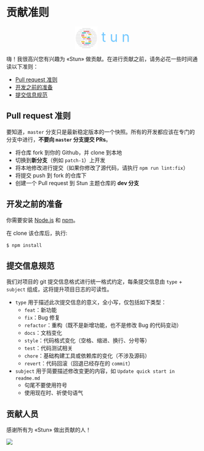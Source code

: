 # 贡献准则 <!-- omit in toc -->

<div align="center" style="color: #73c8ff;font-size: 36px;"><a title="Go to homepage" href="https://github.com/liuyib/hexo-theme-stun"><img align="center" width="60" height="60" src="https://raw.githubusercontent.com/liuyib/hexo-theme-stun/master/source/images/icons/stun-logo.svg?sanitize=true"></a> t u n</div>

嗨！我很高兴您有兴趣为 «Stun» 做贡献。在进行贡献之前，请务必花一些时间通读以下准则：

- [Pull request 准则](#pull-request-%e5%87%86%e5%88%99)
- [开发之前的准备](#%e5%bc%80%e5%8f%91%e4%b9%8b%e5%89%8d%e7%9a%84%e5%87%86%e5%a4%87)
- [提交信息规范](#%e6%8f%90%e4%ba%a4%e4%bf%a1%e6%81%af%e8%a7%84%e8%8c%83)

## Pull request 准则

要知道，`master` 分支只是最新稳定版本的一个快照。所有的开发都应该在专门的分支中进行，**不要向 `master` 分支提交 PRs**。

- 将仓库 fork 到你的 Github，并 clone 到本地
- 切换到**新分支**（例如 `patch-1`）上开发
- 将本地修改进行提交（如果你修改了源代码，请执行 `npm run lint:fix`）
- 将提交 push 到 fork 的仓库下
- 创建一个 Pull request 到 Stun 主题仓库的 **dev 分支**

## 开发之前的准备

你需要安装 [Node.js](https://nodejs.org/) 和 [npm](https://docs.npmjs.com/downloading-and-installing-node-js-and-npm)。

在 clone 该仓库后，执行:

```bash
$ npm install
```

## 提交信息规范

我们对项目的 git 提交信息格式进行统一格式约定，每条提交信息由 `type` + `subject` 组成，这将提升项目日志的可读性。

- `type` 用于描述此次提交信息的意义，全小写，仅包括如下类型：
  - `feat`：新功能
  - `fix`：Bug 修复
  - `refactor`：重构（既不是新增功能，也不是修改 Bug 的代码变动）
  - `docs`：文档变化
  - `style`：代码格式变化（空格、缩进、换行、分号等）
  - `test`：代码测试相关
  - `chore`：基础构建工具或依赖库的变化（不涉及源码）
  - `revert`：代码回滚（回退已经存在的 `commit`）
- `subject` 用于简要描述修改变更的内容，如 `Update quick start in readme.md`
  - 句尾不要使用符号
  - 使用现在时、祈使句语气

<!-- omit in toc -->
## 贡献人员

感谢所有为 «Stun» 做出贡献的人！

<a href="https://github.com/liuyib/hexo-theme-stun/graphs/contributors">
  <img src="https://opencollective.com/hexo-theme-stun/contributors.svg?width=980">
</a>
